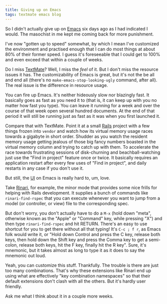 ```yaml
---
title: Giving up on Emacs
tags: textmate emacs blog
---
```


So I didn't actually give up on [Emacs](/wiki/Emacs) six days ago as I had indicated I would. The masochist in me kept me coming back for more punishment.

I've now "gotten up to speed" somewhat, by which I mean I've customized the environment and practised enough that I can do most things at about 80% of their former speed. I guess it's foreseeable that I could get to 100% and even exceed that within a couple of weeks.

Do I miss [TextMate](/wiki/TextMate)? Well, I miss the _feel_ of it. But I don't miss the resource issues it has. The customizability of Emacs is great, but it's not the be all and end all (there's no `make-emacs-stop-looking-ugly` command, after all). The real issue is the difference in resource usage.

You can fire up Emacs. It's neither hideously slow nor blazingly fast. It basically goes as fast as you need it to (that is, it can keep up with you no matter how fast you type). You can leave it running for a week and over the course of that week open several hundred documents. At the end of that period it will still be running just as fast as it was when you first launched it.

Compare that with TextMate. Point it at a small [Rails](/wiki/Rails) project with a few things frozen into `vendor` and watch how its virtual memory usage races towards a gigabyte in short order. Shudder as you watch the resident memory usage getting jealous of those big fancy numbers boasted in the virtual memory column and trying to catch up with them. To accelerate the race towards frustrating sessions of disk-churning and beachball-watching just use the "Find in project" feature once or twice. It basically requires an application restart after every few uses of "Find in project", and daily restarts in any case if you don't use it.

But still, the [UI](/wiki/UI) on Emacs is really hard to, um, love.

Take [Rinari](/wiki/Rinari), for example, the minor mode that provides some nice frills for helping with Rails development. It supplies a bunch of commands like `rinari-find-rspec` that you can execute whenever you want to jump from a model (or controller, or view) file to the corresponding spec.

But don't worry, you don't actually have to do a `M-x` (hold down "meta", otherwise known as the "Apple" or "Command" key, while pressing "X") and then type `rinari-find-rspec` and hit RETURN. There's an easy to use shortcut for you to get there without all that typing! It's `C-c ; f r`, as Emacs folk would write it, or "Hold down Control and press the C key, release both keys, then hold down the Shift key and press the Comma key to get a semi-colon, release both keys, hit the F key, finally hit the R key". Sure, it's mnemonic, but it takes almost as long to type it as it does to say the mnemonic out loud.

Yeah, you can customize this stuff. Thankfully. The trouble is there are just too many combinations. That's why these extensions like Rinari end up using what are effectively "key combination namespaces" so that their default extensions don't clash with all the others. But it's hardly user friendly.

Ask me what I think about it in a couple more weeks.
